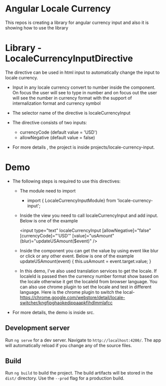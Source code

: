 # Angular Locale Currency

This repos is creating a library for angular currency input and also it is showing how to use the library

# Library - LocaleCurrencyInputDirective

The directive can be used in html input to automatically change the input to locale currency.
- Input in any locale currency convert to number inside the component. On focus the user will see to type in number and on focus out the user will see the number in currency format with the support of internalization format and currency symbol

- The selector name of the directive is localeCurrencyInput

- The directive consists of two inputs:
  * currencyCode (default value = 'USD')
  * allowNegative (default value = false)

- For more details , the project is inside projects/locale-currency-input. 

# Demo
- The following steps is required to use this directives:
  - The module need to import
     * import { LocaleCurrencyInputModule} from 'locale-currency-input';

  - Inside the view you need to call localeCurrencyInput and add input. Below is one of the example
  
    <input type="text"
        localeCurrencyInput
        [allowNegative]="false"
        [currencyCode]="'USD'"
        [value]="usAmount"
        (blur)="updateUSAmount($event)" />

  - Inside the component you can get the value by using event like blur or click or any other event. Below is one of the example
      updateUSAmount(event) {
        this.usAmount = event.target.value;
      }

  - In this demo, I've also used translation services to get the locale. If localeId is passed then the currency number format show based on the locale otherwise it get the localeId from browser language. You can also use chrome plugin to set the locale and test in different language. Here is the chrome plugin to switch the local- https://chrome.google.com/webstore/detail/locale-switcher/kngfjpghaokedippaapkfihdlmmlafcc
  
- For more details, the demo is inside src.


## Development server

Run `ng serve` for a dev server. Navigate to `http://localhost:4200/`. The app will automatically reload if you change any of the source files.

## Build

Run `ng build` to build the project. The build artifacts will be stored in the `dist/` directory. Use the `--prod` flag for a production build.

